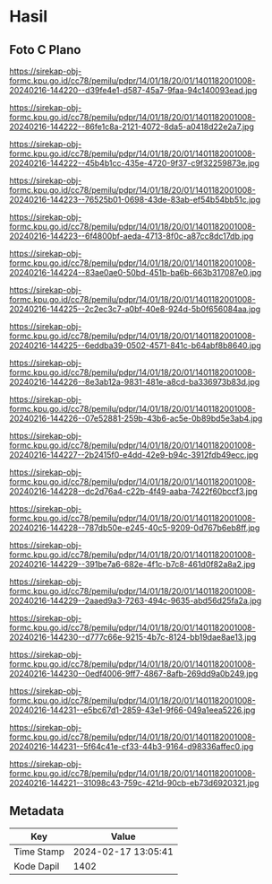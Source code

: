 # Hasil

## Foto C Plano

https://sirekap-obj-formc.kpu.go.id/cc78/pemilu/pdpr/14/01/18/20/01/1401182001008-20240216-144220--d39fe4e1-d587-45a7-9faa-94c140093ead.jpg

https://sirekap-obj-formc.kpu.go.id/cc78/pemilu/pdpr/14/01/18/20/01/1401182001008-20240216-144222--86fe1c8a-2121-4072-8da5-a0418d22e2a7.jpg

https://sirekap-obj-formc.kpu.go.id/cc78/pemilu/pdpr/14/01/18/20/01/1401182001008-20240216-144222--45b4b1cc-435e-4720-9f37-c9f32259873e.jpg

https://sirekap-obj-formc.kpu.go.id/cc78/pemilu/pdpr/14/01/18/20/01/1401182001008-20240216-144223--76525b01-0698-43de-83ab-ef54b54bb51c.jpg

https://sirekap-obj-formc.kpu.go.id/cc78/pemilu/pdpr/14/01/18/20/01/1401182001008-20240216-144223--6f4800bf-aeda-4713-8f0c-a87cc8dc17db.jpg

https://sirekap-obj-formc.kpu.go.id/cc78/pemilu/pdpr/14/01/18/20/01/1401182001008-20240216-144224--83ae0ae0-50bd-451b-ba6b-663b317087e0.jpg

https://sirekap-obj-formc.kpu.go.id/cc78/pemilu/pdpr/14/01/18/20/01/1401182001008-20240216-144225--2c2ec3c7-a0bf-40e8-924d-5b0f656084aa.jpg

https://sirekap-obj-formc.kpu.go.id/cc78/pemilu/pdpr/14/01/18/20/01/1401182001008-20240216-144225--6eddba39-0502-4571-841c-b64abf8b8640.jpg

https://sirekap-obj-formc.kpu.go.id/cc78/pemilu/pdpr/14/01/18/20/01/1401182001008-20240216-144226--8e3ab12a-9831-481e-a8cd-ba336973b83d.jpg

https://sirekap-obj-formc.kpu.go.id/cc78/pemilu/pdpr/14/01/18/20/01/1401182001008-20240216-144226--07e52881-259b-43b6-ac5e-0b89bd5e3ab4.jpg

https://sirekap-obj-formc.kpu.go.id/cc78/pemilu/pdpr/14/01/18/20/01/1401182001008-20240216-144227--2b2415f0-e4dd-42e9-b94c-3912fdb49ecc.jpg

https://sirekap-obj-formc.kpu.go.id/cc78/pemilu/pdpr/14/01/18/20/01/1401182001008-20240216-144228--dc2d76a4-c22b-4f49-aaba-7422f60bccf3.jpg

https://sirekap-obj-formc.kpu.go.id/cc78/pemilu/pdpr/14/01/18/20/01/1401182001008-20240216-144228--787db50e-e245-40c5-9209-0d767b6eb8ff.jpg

https://sirekap-obj-formc.kpu.go.id/cc78/pemilu/pdpr/14/01/18/20/01/1401182001008-20240216-144229--391be7a6-682e-4f1c-b7c8-461d0f82a8a2.jpg

https://sirekap-obj-formc.kpu.go.id/cc78/pemilu/pdpr/14/01/18/20/01/1401182001008-20240216-144229--2aaed9a3-7263-494c-9635-abd56d25fa2a.jpg

https://sirekap-obj-formc.kpu.go.id/cc78/pemilu/pdpr/14/01/18/20/01/1401182001008-20240216-144230--d777c66e-9215-4b7c-8124-bb19dae8ae13.jpg

https://sirekap-obj-formc.kpu.go.id/cc78/pemilu/pdpr/14/01/18/20/01/1401182001008-20240216-144230--0edf4006-9ff7-4867-8afb-269dd9a0b249.jpg

https://sirekap-obj-formc.kpu.go.id/cc78/pemilu/pdpr/14/01/18/20/01/1401182001008-20240216-144231--e5bc67d1-2859-43e1-9f66-049a1eea5226.jpg

https://sirekap-obj-formc.kpu.go.id/cc78/pemilu/pdpr/14/01/18/20/01/1401182001008-20240216-144231--5f64c41e-cf33-44b3-9164-d98336affec0.jpg

https://sirekap-obj-formc.kpu.go.id/cc78/pemilu/pdpr/14/01/18/20/01/1401182001008-20240216-144221--31098c43-759c-421d-90cb-eb73d6920321.jpg


## Metadata

| Key        | Value               |
| ---------- | ------------------- |
| Time Stamp | 2024-02-17 13:05:41 |
| Kode Dapil | 1402                |



